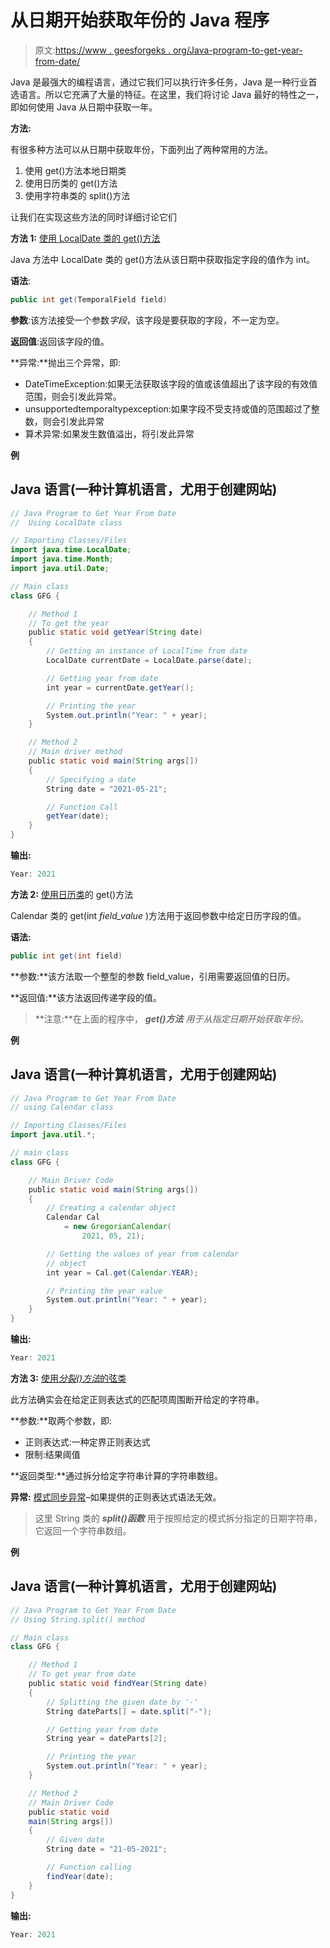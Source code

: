 # 从日期开始获取年份的 Java 程序

> 原文:[https://www . geesforgeks . org/Java-program-to-get-year-from-date/](https://www.geeksforgeeks.org/java-program-to-get-year-from-date/)

Java 是最强大的编程语言，通过它我们可以执行许多任务，Java 是一种行业首选语言。所以它充满了大量的特征。在这里，我们将讨论 Java 最好的特性之一，即如何使用 Java 从日期中获取一年。

**方法:**

有很多种方法可以从日期中获取年份，下面列出了两种常用的方法。

1.  使用 get()方法本地日期类
2.  使用日历类的 get()方法
3.  使用字符串类的 split()方法

让我们在实现这些方法的同时详细讨论它们

**方法 1:** [使用 LocalDate 类的 get()方法](https://www.geeksforgeeks.org/localdate-get-method-in-java-with-examples/)

Java 方法中 LocalDate 类的 get()方法从该日期中获取指定字段的值作为 int。

**语法**:

```java
public int get(TemporalField field)
```

**参数**:该方法接受一个参数*字段*，该字段是要获取的字段，不一定为空。

**返回值**:返回该字段的值。

**异常:**抛出三个异常，即:

*   DateTimeException:如果无法获取该字段的值或该值超出了该字段的有效值范围，则会引发此异常。
*   unsupportedtemporaltypexception:如果字段不受支持或值的范围超过了整数，则会引发此异常
*   算术异常:如果发生数值溢出，将引发此异常

**例**

## Java 语言(一种计算机语言，尤用于创建网站)

```java
// Java Program to Get Year From Date
//  Using LocalDate class

// Importing Classes/Files
import java.time.LocalDate;
import java.time.Month;
import java.util.Date;

// Main class
class GFG {

    // Method 1
    // To get the year
    public static void getYear(String date)
    {
        // Getting an instance of LocalTime from date
        LocalDate currentDate = LocalDate.parse(date);

        // Getting year from date
        int year = currentDate.getYear();

        // Printing the year
        System.out.println("Year: " + year);
    }

    // Method 2
    // Main driver method
    public static void main(String args[])
    {
        // Specifying a date
        String date = "2021-05-21";

        // Function Call
        getYear(date);
    }
}
```

**输出:**

```java
Year: 2021
```

**方法 2:** [使用日历类](https://www.geeksforgeeks.org/calendar-get-method-in-java-with-examples/)的 get()方法

Calendar 类的 get(int *field_value* )方法用于返回参数中给定日历字段的值。

**语法:**

```java
public int get(int field)
```

**参数:**该方法取一个整型的参数 field_value，引用需要返回值的日历。

**返回值:**该方法返回传递字段的值。

> **注意:**在上面的程序中， ***get()方法*** *用于从指定日期开始获取年份。*

**例**

## Java 语言(一种计算机语言，尤用于创建网站)

```java
// Java Program to Get Year From Date
// using Calendar class

// Importing Classes/Files
import java.util.*;

// main class
class GFG {

    // Main Driver Code
    public static void main(String args[])
    {
        // Creating a calendar object
        Calendar Cal
            = new GregorianCalendar(
                2021, 05, 21);

        // Getting the values of year from calendar
        // object
        int year = Cal.get(Calendar.YEAR);

        // Printing the year value
        System.out.println("Year: " + year);
    }
}
```

**输出:**

```java
Year: 2021
```

**方法 3:** [使用*分裂()方法*的弦类](https://www.geeksforgeeks.org/split-string-java-examples/)

此方法确实会在给定正则表达式的匹配项周围断开给定的字符串。

**参数:**取两个参数，即:

*   正则表达式:一种定界正则表达式
*   限制:结果阈值

**返回类型:**通过拆分给定字符串计算的字符串数组。

**异常:** [模式同步异常](https://www.geeksforgeeks.org/regular-expressions-in-java/)–如果提供的正则表达式语法无效。

> 这里 String 类的 ***split()函数*** 用于按照给定的模式拆分指定的日期字符串，它返回一个字符串数组。

**例**

## Java 语言(一种计算机语言，尤用于创建网站)

```java
// Java Program to Get Year From Date
// Using String.split() method

// Main class
class GFG {

    // Method 1
    // To get year from date
    public static void findYear(String date)
    {
        // Splitting the given date by '-'
        String dateParts[] = date.split("-");

        // Getting year from date
        String year = dateParts[2];

        // Printing the year
        System.out.println("Year: " + year);
    }

    // Method 2
    // Main Driver Code
    public static void
    main(String args[])
    {
        // Given date
        String date = "21-05-2021";

        // Function calling
        findYear(date);
    }
}
```

**输出:**

```java
Year: 2021
```